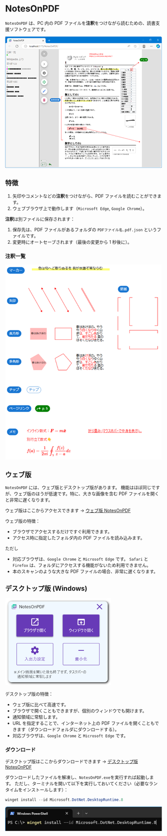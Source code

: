 # NotesOnPDF

`NotesOnPDF` は、PC 内の PDF ファイルを**注釈**をつけながら読むための、読書支援ソフトウェアです。

![スクリーンショット](readme/screenshot.png?raw=true)

## 特徴

1. 矢印やコメントなどの**注釈**をつけながら、PDF ファイルを読むことができます。
1. ウェブブラウザ上で動作します（`Microsoft Edge`, `Google Chrome`）。

**注釈**は別ファイルに保存されます：

1. 保存先は、PDF ファイルがあるフォルダの `PDFファイル名.pdf.json` というファイルです。
1. 変更時にオートセーブされます（最後の変更から 1 秒後に）。

### 注釈一覧

![注釈一覧](readme/notes.png?raw=true)

## ウェブ版

`NotesOnPDF` には、ウェブ版とデスクトップ版があります。
機能はほぼ同じですが、ウェブ版のほうが低速です。特に、大きな画像を含む PDF ファイルを開くと非常に遅くなります。

ウェブ版はここからアクセスできます → [ウェブ版 NotesOnPDF](https://physics-htfi.github.io/NotesOnPDF)

ウェブ版の特徴：

- ブラウザでアクセスするだけですぐ利用できます。
- アクセス時に指定したフォルダ内の PDF ファイルを読み込みます。

ただし

- 対応ブラウザは、`Google Chrome` と `Microsoft Edge` です。
  `Safari` と `Firefox` は、フォルダにアクセスする機能がないため利用できません。
- 本のスキャンのような大きな PDF ファイルの場合、非常に遅くなります。

## デスクトップ版 (Windows)

![デスクトップ版](readme/desktop.png?raw=true)

デスクトップ版の特徴：

- ウェブ版に比べて高速です。
- ブラウザで開くこともできますが、個別のウィンドウでも開けます。
- 通知領域に常駐します。
- URL を指定することで、インターネット上の PDF ファイルを開くこともできます（ダウンロードフォルダにダウンロードする）。
- 対応ブラウザは、`Google Chrome` と `Microsoft Edge` です。

### ダウンロード

デスクトップ版はここからダウンロードできます → [デスクトップ版 NotesOnPDF](https://github.com/physics-HTFI/NotesOnPDF/releases)

ダウンロードしたファイルを解凍し、`NotesOnPDF.exe`を実行すれば起動します。
ただし、ターミナルを開いて以下を実行しておいてください（必要なランタイムをインストールします）：

```powershell
winget install --id Microsoft.DotNet.DesktopRuntime.8
```

![ランタイムのインストール](readme/install-runtime.png?raw=true)
